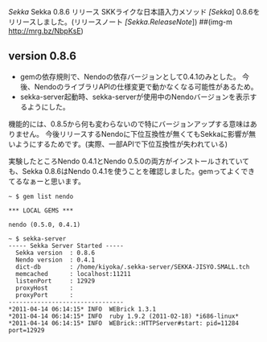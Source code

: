 *Sekka* Sekka 0.8.6 リリース
SKKライクな日本語入力メソッド *[Sekka*] 0.8.6をリリースしました。(リリースノート *[Sekka.ReleaseNote*])
 ##(img-m http://mrg.bz/NbpKsE)

## version 0.8.6
- gemの依存規則で、Nendoの依存バージョンとして0.4.1のみとした。
 今後、NendoのライブラリAPIの仕様変更で動かなくなる可能性があるため。
- sekka-server起動時、sekka-serverが使用中のNendoバージョンを表示するようにした。

機能的には、0.8.5から何も変わらないので特にバージョンアップする意味はありません。
今後リリースするNendoに下位互換性が無くてもSekkaに影響が無いようにするためです。(実際、一部APIで下位互換性が失われている)

実験したところNendo 0.4.1とNendo 0.5.0の両方がインストールされていても、Sekka 0.8.6はNendo 0.4.1を使うことを確認しました。gemってよくできてるなぁーと思います。
```
~ $ gem list nendo

*** LOCAL GEMS ***

nendo (0.5.0, 0.4.1)

~ $ sekka-server
----- Sekka Server Started -----
  Sekka version  : 0.8.6
  Nendo version  : 0.4.1
  dict-db        : /home/kiyoka/.sekka-server/SEKKA-JISYO.SMALL.tch
  memcached      : localhost:11211
  listenPort     : 12929
  proxyHost      : 
  proxyPort      : 
--------------------------------
*2011-04-14 06:14:15* INFO  WEBrick 1.3.1
*2011-04-14 06:14:15* INFO  ruby 1.9.2 (2011-02-18) *i686-linux*
*2011-04-14 06:14:15* INFO  WEBrick::HTTPServer#start: pid=11284 port=12929
```
